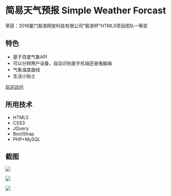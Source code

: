 # 简易天气预报 Simple Weather Forcast
荣获：2016厦门智游网安科技有限公司"智游杯"HTML5项目团队一等奖
## 特色
- 基于百度气象API
- 可以分辨用户设备，自动识别是手机端还是电脑端
- 气象温度曲线
- 生活小贴士

[欢迎访问](http://139.199.67.181:8085)
## 所用技术
- HTML5
- CSS3
- JQuery
- BootStrap
- PHP+MySQL
## 截图
![](http://xxx.fishc.com/album/201708/26/225858oelch7zsucqmvelg.png)

![](http://xxx.fishc.com/album/201708/26/225747j0t05omrrm1brrou.png)

![](http://xxx.fishc.com/album/201708/26/231154jqmumnkl6uf3m6jk.png)
